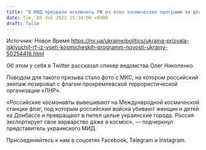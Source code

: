 ```yaml
---
title: "В МИД призвали исключить РФ из всех космических программ за флаг террористов «ЛНР» на МКС"
date: Tue, 05 Jul 2022 15:34:00 +0300
draft: false
---
```

Источник: Новое Время https://nv.ua/ukraine/politics/ukraina-prizvala-isklyuchit-rf-iz-vseh-kosmicheskih-programm-novosti-ukrainy-50254416.html


Об этом у себя в Twitter рассказал спикер ведомства Олег Николенко.

Поводом для такого призыва стало фото с МКС, на котором российский экипаж позировал с флагом прокремлевской террористической организации «ЛНР».

«Российские космонавты вывешивают на Международной космической станции флаг, под которым российские войска убивают женщин и детей на Донбассе и превращают в пепел целые украинские города. Россия экспортирует свое варварство даже в космос», — подчеркнул представитель украинского МИД.

Присоединяйтесь к нам в соцсетях Facebook, Telegram и Instagram.
